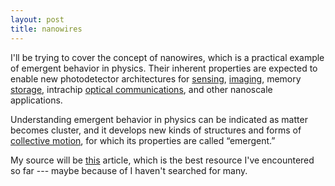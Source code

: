 ```yaml
---
layout: post
title: nanowires
---
```


I'll be trying to cover the concept of nanowires, which is a practical example of emergent behavior in physics. Their inherent properties are expected to enable new photodetector architectures for [sensing][1], [imaging][2], memory [storage][3], intrachip [optical communications][4], and other nanoscale applications.

Understanding emergent behavior in physics can be indicated as matter becomes cluster, and it develops new kinds of structures and forms of [collective motion][motion], for which its properties are called “emergent.”

My source will be [this][this] article, which is the best resource I've encountered so far --- maybe because of I haven't searched for many.













[1]: https://scholar.google.com.tr/scholar?q=nanowires+in+sensing&hl=tr&as_sdt=0&as_vis=1&oi=scholart
[2]: https://scholar.google.com.tr/scholar?hl=tr&as_sdt=0%2C5&as_vis=1&q=nanowires+in+imaging&btnG=
[3]: https://scholar.google.com.tr/scholar?hl=tr&as_sdt=0%2C5&as_vis=1&q=nanowires+memory+storage&btnG=
[4]: https://scholar.google.com.tr/scholar?hl=tr&as_sdt=0%2C5&as_vis=1&q=nanowires+optical+communication&btnG=&oq=nanowires+optical+commi
[motion]: https://en.wikipedia.org/wiki/Collective_motion
[this]: https://www.nature.com/articles/s41567-020-0969-7